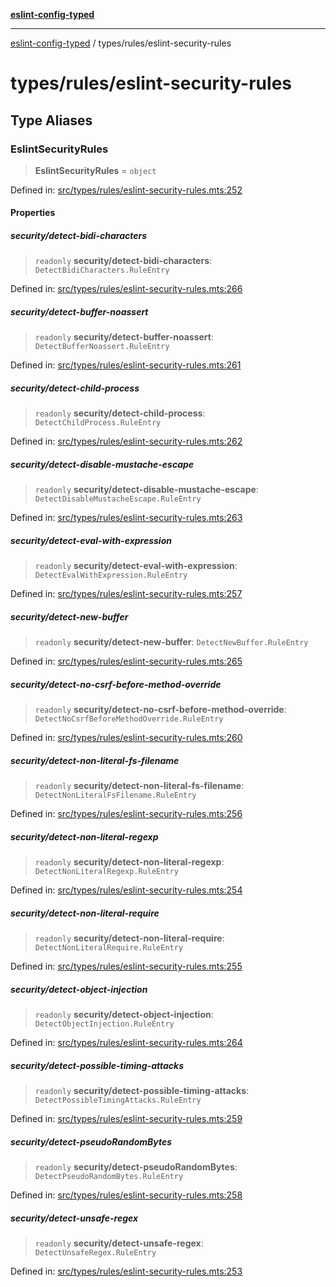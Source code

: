 [**eslint-config-typed**](../../README.md)

***

[eslint-config-typed](../../README.md) / types/rules/eslint-security-rules

# types/rules/eslint-security-rules

## Type Aliases

### EslintSecurityRules

> **EslintSecurityRules** = `object`

Defined in: [src/types/rules/eslint-security-rules.mts:252](https://github.com/noshiro-pf/eslint-config-typed/blob/main/src/types/rules/eslint-security-rules.mts#L252)

#### Properties

##### security/detect-bidi-characters

> `readonly` **security/detect-bidi-characters**: `DetectBidiCharacters.RuleEntry`

Defined in: [src/types/rules/eslint-security-rules.mts:266](https://github.com/noshiro-pf/eslint-config-typed/blob/main/src/types/rules/eslint-security-rules.mts#L266)

##### security/detect-buffer-noassert

> `readonly` **security/detect-buffer-noassert**: `DetectBufferNoassert.RuleEntry`

Defined in: [src/types/rules/eslint-security-rules.mts:261](https://github.com/noshiro-pf/eslint-config-typed/blob/main/src/types/rules/eslint-security-rules.mts#L261)

##### security/detect-child-process

> `readonly` **security/detect-child-process**: `DetectChildProcess.RuleEntry`

Defined in: [src/types/rules/eslint-security-rules.mts:262](https://github.com/noshiro-pf/eslint-config-typed/blob/main/src/types/rules/eslint-security-rules.mts#L262)

##### security/detect-disable-mustache-escape

> `readonly` **security/detect-disable-mustache-escape**: `DetectDisableMustacheEscape.RuleEntry`

Defined in: [src/types/rules/eslint-security-rules.mts:263](https://github.com/noshiro-pf/eslint-config-typed/blob/main/src/types/rules/eslint-security-rules.mts#L263)

##### security/detect-eval-with-expression

> `readonly` **security/detect-eval-with-expression**: `DetectEvalWithExpression.RuleEntry`

Defined in: [src/types/rules/eslint-security-rules.mts:257](https://github.com/noshiro-pf/eslint-config-typed/blob/main/src/types/rules/eslint-security-rules.mts#L257)

##### security/detect-new-buffer

> `readonly` **security/detect-new-buffer**: `DetectNewBuffer.RuleEntry`

Defined in: [src/types/rules/eslint-security-rules.mts:265](https://github.com/noshiro-pf/eslint-config-typed/blob/main/src/types/rules/eslint-security-rules.mts#L265)

##### security/detect-no-csrf-before-method-override

> `readonly` **security/detect-no-csrf-before-method-override**: `DetectNoCsrfBeforeMethodOverride.RuleEntry`

Defined in: [src/types/rules/eslint-security-rules.mts:260](https://github.com/noshiro-pf/eslint-config-typed/blob/main/src/types/rules/eslint-security-rules.mts#L260)

##### security/detect-non-literal-fs-filename

> `readonly` **security/detect-non-literal-fs-filename**: `DetectNonLiteralFsFilename.RuleEntry`

Defined in: [src/types/rules/eslint-security-rules.mts:256](https://github.com/noshiro-pf/eslint-config-typed/blob/main/src/types/rules/eslint-security-rules.mts#L256)

##### security/detect-non-literal-regexp

> `readonly` **security/detect-non-literal-regexp**: `DetectNonLiteralRegexp.RuleEntry`

Defined in: [src/types/rules/eslint-security-rules.mts:254](https://github.com/noshiro-pf/eslint-config-typed/blob/main/src/types/rules/eslint-security-rules.mts#L254)

##### security/detect-non-literal-require

> `readonly` **security/detect-non-literal-require**: `DetectNonLiteralRequire.RuleEntry`

Defined in: [src/types/rules/eslint-security-rules.mts:255](https://github.com/noshiro-pf/eslint-config-typed/blob/main/src/types/rules/eslint-security-rules.mts#L255)

##### security/detect-object-injection

> `readonly` **security/detect-object-injection**: `DetectObjectInjection.RuleEntry`

Defined in: [src/types/rules/eslint-security-rules.mts:264](https://github.com/noshiro-pf/eslint-config-typed/blob/main/src/types/rules/eslint-security-rules.mts#L264)

##### security/detect-possible-timing-attacks

> `readonly` **security/detect-possible-timing-attacks**: `DetectPossibleTimingAttacks.RuleEntry`

Defined in: [src/types/rules/eslint-security-rules.mts:259](https://github.com/noshiro-pf/eslint-config-typed/blob/main/src/types/rules/eslint-security-rules.mts#L259)

##### security/detect-pseudoRandomBytes

> `readonly` **security/detect-pseudoRandomBytes**: `DetectPseudoRandomBytes.RuleEntry`

Defined in: [src/types/rules/eslint-security-rules.mts:258](https://github.com/noshiro-pf/eslint-config-typed/blob/main/src/types/rules/eslint-security-rules.mts#L258)

##### security/detect-unsafe-regex

> `readonly` **security/detect-unsafe-regex**: `DetectUnsafeRegex.RuleEntry`

Defined in: [src/types/rules/eslint-security-rules.mts:253](https://github.com/noshiro-pf/eslint-config-typed/blob/main/src/types/rules/eslint-security-rules.mts#L253)
